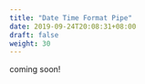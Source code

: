 ```yaml
---
title: "Date Time Format Pipe"
date: 2019-09-24T20:08:31+08:00
draft: false
weight: 30
---
```

coming soon!